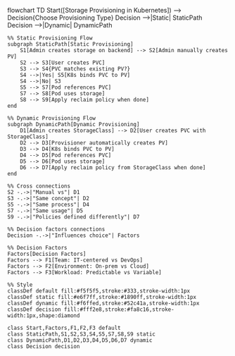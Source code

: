 flowchart TD
    Start([Storage Provisioning in Kubernetes]) --> Decision{Choose Provisioning Type}
    Decision -->|Static| StaticPath
    Decision -->|Dynamic| DynamicPath
    
    %% Static Provisioning Flow
    subgraph StaticPath[Static Provisioning]
        S1[Admin creates storage on backend] --> S2[Admin manually creates PV]
        S2 --> S3[User creates PVC]
        S3 --> S4{PVC matches existing PV?}
        S4 -->|Yes| S5[K8s binds PVC to PV]
        S4 -->|No| S3
        S5 --> S7[Pod references PVC]
        S7 --> S8[Pod uses storage]
        S8 --> S9[Apply reclaim policy when done]
    end
    
    %% Dynamic Provisioning Flow
    subgraph DynamicPath[Dynamic Provisioning]
        D1[Admin creates StorageClass] --> D2[User creates PVC with StorageClass]
        D2 --> D3[Provisioner automatically creates PV]
        D3 --> D4[K8s binds PVC to PV]
        D4 --> D5[Pod references PVC]
        D5 --> D6[Pod uses storage]
        D6 --> D7[Apply reclaim policy from StorageClass when done]
    end
    
    %% Cross connections
    S2 -.->|"Manual vs"| D1
    S3 -.->|"Same concept"| D2
    S5 -.->|"Same process"| D4
    S7 -.->|"Same usage"| D5
    S9 -.->|"Policies defined differently"| D7
    
    %% Decision factors connections
    Decision -.->|"Influences choice"| Factors
    
    %% Decision Factors
    Factors[Decision Factors]
    Factors --> F1[Team: IT-centered vs DevOps]
    Factors --> F2[Environment: On-prem vs Cloud]
    Factors --> F3[Workload: Predictable vs Variable]
    
    %% Style
    classDef default fill:#f5f5f5,stroke:#333,stroke-width:1px
    classDef static fill:#e6f7ff,stroke:#1890ff,stroke-width:1px
    classDef dynamic fill:#f6ffed,stroke:#52c41a,stroke-width:1px
    classDef decision fill:#fff2e8,stroke:#fa8c16,stroke-width:1px,shape:diamond
    
    class Start,Factors,F1,F2,F3 default
    class StaticPath,S1,S2,S3,S4,S5,S7,S8,S9 static
    class DynamicPath,D1,D2,D3,D4,D5,D6,D7 dynamic
    class Decision decision
